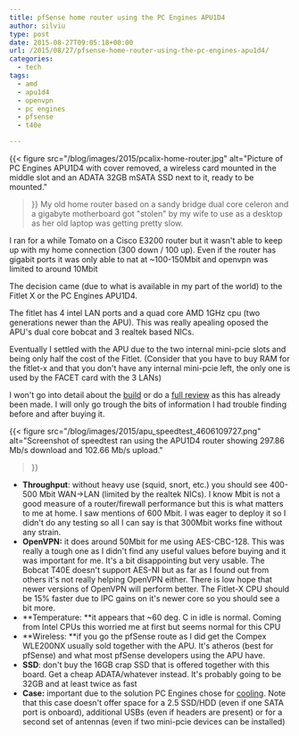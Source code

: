 ```yaml
---
title: pfSense home router using the PC Engines APU1D4
author: silviu
type: post
date: 2015-08-27T09:05:18+00:00
url: /2015/08/27/pfsense-home-router-using-the-pc-engines-apu1d4/
categories:
  - tech
tags:
  - amd
  - apu1d4
  - openvpn
  - pc engines
  - pfsense
  - t40e

---
```

{{< figure 
    src="/blog/images/2015/pcalix-home-router.jpg" 
    alt="Picture of PC Engines APU1D4 with cover removed, a wireless card mounted in the middle slot and an ADATA 32GB mSATA SSD next to it, ready to be mounted." 
>}}
My old home router based on a sandy bridge dual core celeron and a gigabyte motherboard got "stolen" by my wife to use as a desktop as her old laptop was getting pretty slow.

I ran for a while Tomato on a Cisco E3200 router but it wasn't able to keep up with my home connection (300 down / 100 up). Even if the router has gigabit ports it was only able to nat at ~100-150Mbit and openvpn was limited to around 10Mbit

The decision came (due to what is available in my part of the world) to the Fitlet X or the PC Engines APU1D4.

The fitlet has 4 intel LAN ports and a quad core AMD 1GHz cpu (two generations newer than the APU). This was really apealing oposed the APU's dual core bobcat and 3 realtek based NICs.

Eventually I settled with the APU due to the two internal mini-pcie slots and being only half the cost of the Fitlet. (Consider that you have to buy RAM for the fitlet-x and that you don't have any internal mini-pcie left, the only one is used by the FACET card with the 3 LANs)

I won't go into detail about the [build][1] or do a [full review][2] as this has already been made. I will only go trough the bits of information I had trouble finding before and after buying it.

{{< figure 
    src="/blog/images/2015/apu_speedtest_4606109727.png" 
    alt="Screenshot of speedtest ran using the APU1D4 router showing 297.86 Mb/s download and 102.66 Mb/s upload." 
>}}

* **Throughput**: without heavy use (squid, snort, etc.) you should see 400-500 Mbit WAN->LAN (limited by the realtek NICs). I know Mbit is not a good measure of a router/firewall performance but this is what matters to me at home. I saw mentions of 600 Mbit. I was eager to deploy it so I didn't do any testing so all I can say is that 300Mbit works fine without any strain.
* **OpenVPN:** it does around 50Mbit for me using AES-CBC-128. This was really a tough one as I didn't find any useful values before buying and it was important for me. It's a bit disappointing but very usable. The Bobcat T40E doesn't support AES-NI but as far as I found out from others it's not really helping OpenVPN either. There is low hope that newer versions of OpenVPN will perform better. The Fitlet-X CPU should be 15% faster due to IPC gains on it's newer core so you should see a bit more.
* **Temperature: **it appears that ~60 deg. C in idle is normal. Coming from Intel CPUs this worried me at first but seems normal for this CPU
* **Wireless: **if you go the pfSense route as I did get the Compex WLE200NX usually sold together with the APU. It's atheros (best for pfSense) and what most pfSense developers using the APU have.
* **SSD**: don't buy the 16GB crap SSD that is offered together with this board. Get a cheap ADATA/whatever instead. It's probably going to be 32GB and at least twice as fast
* **Case:** important due to the solution PC Engines chose for [cooling][1]. Note that this case doesn't offer space for a 2.5 SSD/HDD (even if one SATA port is onboard), additional USBs (even if headers are present) or for a second set of antennas (even if two mini-pcie devices can be installed)

[1]: http://www.pcengines.ch/apucool.htm
[2]: http://planet.ipfire.org/post/pc-engines-apu1c-a-review